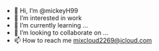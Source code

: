 - 👋 Hi, I’m @mickeyH99
- 👀 I’m interested in work
- 🌱 I’m currently learning ...
- 💞️ I’m looking to collaborate on ...
- 📫 How to reach me mixcloud2269@icloud.com

<!---
mickeyH99/mickeyH99 is a ✨ special ✨ repository because its `README.md` (this file) appears on your GitHub profile.
You can click the Preview link to take a look at your changes.
--->
